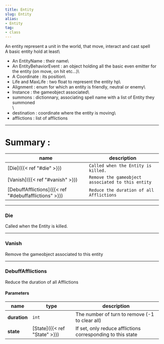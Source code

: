 ```yaml
---
title: Entity
slug: Entity
alias: 
- Entity
tag: 
- class
---
```

An entity represent a unit in the world, that move, interact and cast spell\
A basic entity hold at least\
- An EntityName : their name\
- An EntityBehaviorEvent : an object holding all the basic even emitter for the entity (on move, on hit etc...)\
- A Coordinate : its position\
- Life and MaxLife : two float to represent the entity hp\
- Alignment : enum for which an entity is friendly, neutral or enemy\
- Instance : the gameobject associated\
- summons : dictionnary, associating spell name with a list of Entity they summoned\
\
- destination : coordinate where the entity is moving\
- afflictions : list of afflictions

---
# Summary :
name|description
----|----
[Die]({{< ref "#die" >}}) | `Called when the Entity is killed.`
[Vanish]({{< ref "#vanish" >}}) | `Remove the gameobject associated to this entity`
[DebuffAfflictions]({{< ref "#debuffafflictions" >}}) | `Reduce the duration of all Afflictions`

---
### Die
Called when the Entity is killed.

---
### Vanish
Remove the gameobject associated to this entity

---
### DebuffAfflictions
Reduce the duration of all Afflictions

#### Parameters
name|type|description
-----|-----|-----
**duration**|`int`|The number of turn to remove (-1 to clear all)
**state**|[State]({{< ref "State" >}})|If set, only reduce afflictions corresponding to this state
